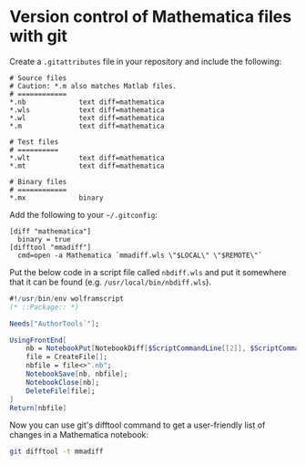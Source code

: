 # Version control of Mathematica files with git

Create a `.gitattributes` file in your repository and include the following:
```gitconfig
# Source files
# Caution: *.m also matches Matlab files.
# ============
*.nb             text diff=mathematica
*.wls            text diff=mathematica
*.wl             text diff=mathematica
*.m              text diff=mathematica

# Test files
# ==========
*.wlt            text diff=mathematica
*.mt             text diff=mathematica

# Binary files
# ============
*.mx             binary
```

Add the following to your `~/.gitconfig`:
```gitconfig
[diff "mathematica"]
  binary = true
[difftool "mmadiff"]
  cmd=open -a Mathematica `mmadiff.wls \"$LOCAL\" \"$REMOTE\"`
```
Put the below code in a script file called `nbdiff.wls` and put it somewhere that it can be found (e.g. `/usr/local/bin/nbdiff.wls`). 
```mathematica
#!/usr/bin/env wolframscript
(* ::Package:: *)

Needs["AuthorTools`"];

UsingFrontEnd[
	nb = NotebookPut[NotebookDiff[$ScriptCommandLine[[2]], $ScriptCommandLine[[3]], IgnoreOptionDiffs->{CellID,CellLabel}]];
	file = CreateFile[];
	nbfile = file<>".nb";
	NotebookSave[nb, nbfile];
	NotebookClose[nb];
	DeleteFile[file];
]
Return[nbfile]
```
Now you can use git's difftool command to get a user-friendly list of changes in a Mathematica notebook:
```bash
git difftool -t mmadiff
```
